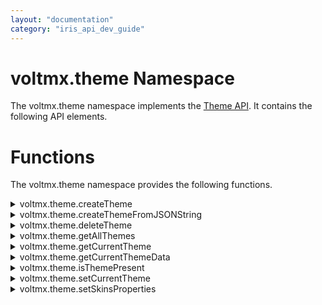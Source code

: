 ```yaml
---
layout: "documentation"
category: "iris_api_dev_guide"
---
```

                            


voltmx.theme Namespace
====================

The voltmx.theme namespace implements the [Theme API](themes.html). It contains the following API elements.

Functions
=========

The voltmx.theme namespace provides the following functions.


<details close markdown="block"><summary>voltmx.theme.createTheme</summary>

* * *

This API enables you to create a theme.

### Syntax
{% highlight VoltMx %}
voltmx.theme.createTheme([url](#url), [themeIdentifier](#themeIdentifier1), [onsuccesscallback](#onsuccesscallback1), [onerrorcallback](#onerrorcallback1))
{% endhighlight %}
### Input Parameters

| Parameter | Description |
| --- | --- |
| url \[String\] - Mandatory | Specifies a string (URL) from which the theme is to be downloaded. The theme is represented as a JSON object.> **_Note:_** If the JSON object contains invalid skin attributes, the platforms use the default attributes (platform specific and may vary from platform to platform). |
| themeIdentifier \[String\] - Mandatory | Specifies a flag that indicates if the current theme must be replaced with the same identifier or use the theme only in the current session. |
| onsuccesscallback \[Function\]-Mandatory | Specifies the callback function that needs to be executed in case of success. This callback function is executed after the theme is created. |
| onerrorcallback \[Function\] - Mandatory | Specifies the callback function that needs to be executed in case of error. This callback function has the following signature:onerrorcallback (errorcode,errormessage)_errorcode_ - the error code thrown if there was a problem while creating the theme_errormessage_ - the error message that corresponds to the error code. |

### Example

{% highlight VoltMx %}
function onsuccesscallback() {
    alert("successfully set the theme to app");
}

function onerrorcallback() {
    alert("Theme is not set to the app");
}

voltmx.theme.createTheme("", "Mytheme", onsuccesscreatecallback, onerrorcreatecallback);
{% endhighlight %}

### Exceptions

*   1900- SkinError. This error occurs when there is an error related to skin.
*   Error - This error is thrown when there is a generic error.

### Platform Availability

Available on all platforms.

For SPA, Desktop Web, and Mobile Web ensure that the URL mentioned in the createTheme API should point only to a CSS file. The platforms do not support a URL with a._Theme_ file and convert it into a CSS file at run time.

* * *

</details>
<details close markdown="block"><summary>voltmx.theme.createThemeFromJSONString</summary>

* * *

This API enables you to create or replace a JSON string theme in the current session.

### Syntax
{% highlight VoltMx %}
voltmx.theme.createThemeFromJSONString([jsonString](#jsonString_), [themeIdentifier](#themeIdentifier_), [onsuccesscallback](#onsuccesscallback_), [onerrorcallback](#onerrorcallback_))
{% endhighlight %}

### Input Parameters

| Parameter | Description |
| --- | --- |
| jsonString \[String\] - Mandatory | A well-defined theme JSON string with which a theme is created. The theme is represented as a JSON object.You can use the jsonString parameter to set the required skin attributes for various properties that are applicable for Volt MX Iris Widgets. For instance, you can set values for properties that are applicable for several Volt MX Iris Widgets. These properties include background color, font weight, font size, border color, shadow, text shadow, and so on. > **_Note:_** For more information on what properties are applicable for each widget and what values you can specify for each property, refer to the **default.themes** file in the **build-> dist -> Project folder-> assets** path of Volt MX Iris. > **_Note:_** If the JSON object contains invalid skin attributes, the platforms use the default attributes (platform specific and may vary from platform to platform). |
| themeIdentifier \[String\] - Mandatory | Specifies an identifier with which current theme must be created or replace if the theme is already exists and this theme will be available only in the current session.> **_Note:_** The theme will not be created and an error callback is called, if null or undefined or non-string themeIdentifier is provided. |
| onsuccesscallback \[Function\]- Optional | Specifies the callback function that needs to be executed in case of success. This callback function is executed after the theme is created.> **_Note:_** The theme will be created but the successcallback is not called, if null or undefined successcallback is provided. |
| onerrorcallback \[Function\] - Optional | Specifies the callback function that needs to be executed in case of error. This callback function has the following signature:
> onerrorcallback (errorcode,errormessage)_errorcode_ - the error code thrown if there was a problem while creating the theme_errormessage_ - the error message that corresponds to the error code.

 |

As an example, here is a set of values that you can specify for the following applicable properties of a Button widget.

<table style="width: 100%;"><colgroup><col style="width: 50%;"> <col style="width: 50%;"></colgroup><tbody><tr><td style="text-align: center;font-weight: bold;">Property</td><td style="text-align: center;font-weight: bold;">Value</td></tr><tr><td style="text-align: center;">"wtype"</td><td style="text-align: center;">"Button"</td></tr><tr><td style="text-align: center;">"bg_type"</td><td style="text-align: center;">"one"</td></tr><tr><td style="text-align: center;">"background_color"</td><td style="text-align: center;">"ff000000"</td></tr><tr><td style="text-align: center;">"font_weight"</td><td style="text-align: center;">"bold"</td></tr><tr><td style="text-align: center;">"font_size"</td><td style="text-align: center;">120</td></tr><tr><td style="text-align: center;">"font_color"</td><td style="text-align: center;">"314e8900"</td></tr><tr><td style="text-align: center;">"font_name"</td><td style="text-align: center;">"Arial-BoldMT"</td></tr><tr><td style="text-align: center;">"border_color"</td><td style="text-align: center;">"9f9f9f00"</td></tr><tr><td style="text-align: center;">"border_width"</td><td style="text-align: center;">1</td></tr><tr><td style="text-align: center;">"border_style"</td><td style="text-align: center;">"rc"</td></tr><tr><td style="text-align: center;">"shadow"</td><td style="text-align: center;">{"x":0,"y":0,"br":0,"color":"00000000","inner":false}</td></tr><tr><td style="text-align: center;">"text_shadow"</td><td style="text-align: center;">{"x":0,"y":0,"br":0,"color":"00000000"}</td></tr></tbody></table>

### Example

{% highlight VoltMx %}
function testCreateThemeFromJSONString() {
    function onsuccesscallback() {
        voltmx.print("Successfully created theme.");
    }

    function onerrorcallback(errorcode, errormessage) {
        voltmx.print("Unable to create theme.");
    }

    var jsonString = '{"metadata":{"currTheme":"MyTheme1", "themeState":"0"},
     "sknLbl1": {"background_color": "11111164", "bg_type": "one", 
     "border_color": "42424216", "border_style": "plain", 
     "border_type": 0, "border_width": 0, 
     "font_color": "33000016", "font_name": "iphoneSystem", 
     "font_size": 200, "font_style": "normal", 
     "font_weight": "normal", "isDefaultSkin": false, "wType": "Label"}}';
    voltmx.theme.createThemeFromJSONString(jsonString, "MyTheme1", onsuccesscallback, onerrorcallback);
}
{% endhighlight %}

### Exceptions

*   1900- SkinError. This error occurs when there is an error related to skin.
*   Error - This error is thrown when there is a generic error.

### Platform Availability

Available on iOS, Android, and Windows platforms.

* * *

</details>
<details close markdown="block"><summary>voltmx.theme.deleteTheme</summary>

* * *

This API allows you to delete a specified theme in the application programmatically.

> **_Important:_**  

*   On all Platforms, pre-bundled themes in the application cannot be deleted, but only the themes created through createTheme API, which are in memory, can be deleted.
*   On Windows Platforms, only the themes created using the createTheme API can be deleted. Pre-bundled themes and currently used theme cannot be deleted.

### Syntax
{% highlight VoltMx %}
voltmx.theme.deleteTheme([themeidentifier](#themeidentifier3), [onsuccesscallback](#onsuccesscallback3), [onerrorcallback](#onerrorcallback3))
{% endhighlight %}

### Input Parameters

| Parameter | Description |
| --- | --- |
| themeidentifier \[String\] - Mandatory | Specifies a string that denotes the theme ID. The specified theme will be deleted from the application. |
| onsuccesscallback \[Function\] - Mandatory | Specifies the callback function that needs to be executed in case of success. This callback function is executed after the theme is deleted. |
| onerrorcallback \[Function\] - Mandatory | Specifies the callback function that needs to be executed in case of error. This callback function has the following signature:onerrorcallback (errorcode,errormessage)_errorcode_ - the error code thrown if there was a problem while creating the theme_errormessage_ - the error message that corresponds to the error code. |

### Example

{% highlight VoltMx %}
voltmx.theme.deleteTheme ("green");
{% endhighlight %}

### Exceptions

*   1900- SkinError. This error occurs when there is an error related to skin.
*   Error - This error is thrown when there is a generic error.

### Platform Availability

Available on all platforms except Server side Mobile Web.

* * *

</details>
<details close markdown="block"><summary>voltmx.theme.getAllThemes</summary>

* * *

This API returns all the themes available in the application.

### Syntax
{% highlight VoltMx %}
voltmx.theme.getAllThemes()
{% endhighlight %}

### Input Parameters

None

### Example

{% highlight VoltMx %}
var themes = voltmx.theme.getAllThemes();
alert("No Of themes are " + themes.length);
{% endhighlight %}

### Return Values
  
| Return Value | Description |
| --- | --- |
| JavaScript: Array | Returns an array with a list of all theme Identifiers available in the application. |

### Exceptions

*   1900- SkinError. This error occurs when there is an error related to skin.
*   Error - This error is thrown when there is a generic error.

### Platform Availability

Available on all platforms.

* * *

</details>
<details close markdown="block"><summary>voltmx.theme.getCurrentTheme</summary>

* * *

This API returns the current theme that is applied to the application.

## Syntax
{% highlight VoltMx %}
voltmx.theme.getCurrentTheme()
{% endhighlight %}

### Input Parameters

None

### Example

{% highlight VoltMx %}
var crntTheme = voltmx.theme.getCurrentTheme();
alert("current theme is:" + crntTheme+" And the type is " + typeof(crntTheme));
{% endhighlight %}

### Return Values

| Return Value | Description |
| --- | --- |
| themeID\[String\] | Returns the identifier of the current theme that is applied to the application |

### Exceptions

*   1900- SkinError. This error occurs when there is an error related to skin.
*   Error - This error is thrown when there is a generic error.

### Platform Availability

Available on all platforms.

* * *

</details>
<details close markdown="block"><summary>voltmx.theme.getCurrentThemeData</summary>

* * *

This API returns the meta data of the current theme in the application.

### Syntax
{% highlight VoltMx %}
voltmx.theme.getCurrentThemeData()
{% endhighlight %}

### Input Parameters

None

### Example

{% highlight VoltMx %}
function onsuccesscallback() {
    voltmx.theme.setCurrentTheme("MyTheme1", onsuccesscallbacktheme1, onerrorcallbacktheme1);
    voltmx.print(voltmx.theme.getCurrentThemeData());
}

function onerrorcallback(errorcode, errormessage) {
    voltmx.print("Unable to create theme.");
}

function fun_createTheme_and_set() {
    var jsonString = '{"metadata":{"currTheme":"MyTheme1", "themeState":"0"},
      "sknLbl1": {"background_color": "11111164", "bg_type": "one", 
      "border_color": "42424216", "border_style": "plain", 
      "border_type": 0, "border_width": 0, 
      "font_color": "33000016", "font_name": "iphoneSystem", 
      "font_size": 200, "font_style": "normal", 
      "font_weight": "normal", "isDefaultSkin": false, "wType": "Label"}}';
    voltmx.theme.createThemeFromJSONString(jsonString, "MyTheme1", onsuccesscallback, onerrorcallback);
}
{% endhighlight %}

### Return Values

| Return Value | Description |
| --- | --- |
| metadata \[Object\] | Returns an object that contains the metadata of the current theme in the application. In each theme, you can store the metadata (additional key, values) relevant for the theme by using the standard "metadata" key and the same can be read programmatically by using voltmx.theme.getCurrentThemeData API. |

### Exceptions

*   1900- SkinError. This error occurs when there is an error related to skin.
*   Error - This error is thrown when there is a generic error.

### Platform Availability

Available on all platforms except SPA and Mobile Web.

For SPA, Desktop Web, and Mobile Web, this API will always return null. As theme files are converted into CSS, the platforms cannot have custom structures/variables in CSS files as browsers will fail to parse them.

* * *

</details>
<details close markdown="block"><summary>voltmx.theme.isThemePresent</summary>

* * *

This API allows you to check the existence of specific theme in the application.

### Syntax
{% highlight VoltMx %}
voltmx.theme.isThemePresent([themeidentifier](#themeidentifier2))
{% endhighlight %}

### Input Parameters

| Parameter | Description |
| --- | --- |
| themeidentifier \[String\] - Mandatory | Specifies a string that represents a theme. |

### Example

{% highlight VoltMx %}
var isThemePresent = voltmx.theme.isThemePresent("green");
alert("IS theme present ? True/False: " + isThemePresent);
{% endhighlight %}

### Return Values

| Return Value | Description |
| --- | --- |
| status \[Boolean\] | Returns the status of the execution of this API.
> _true_ - if the specified theme is present in the application._false_ - if the specified theme does not exist in the application.

 |

### Exceptions

*   1900- SkinError. This error occurs when there is an error related to skin.
*   Error - This error is thrown when there is a generic error.

### Platform Availability

Available on all platforms

* * *

</details>
<details close markdown="block"><summary>voltmx.theme.setCurrentTheme</summary>

* * *

This API allows you to apply a specified theme to the application at runtime.

### Syntax
{% highlight VoltMx %}
voltmx.theme.setCurrentTheme ([themeidentifier](#themeidentifier), [onsuccesscallback](#onsuccesscallback), [onerrorcallback](#onerrorcallback))
{% endhighlight %}

### Input Parameters

| Parameter | Description |
| --- | --- |
| themeidentifier \[String\] - Mandatory | Specifies a string that denotes the theme ID. The specified theme is applied to the application. |
| onsuccesscallback \[Function\] - Mandatory | Specifies the callback function that needs to be executed in case of success. This callback function is executed after applying the specified theme. |
| onerrorcallback \[Function\] - Mandatory | Specifies the callback function that needs to be executed in case of error. This callback function has the following parameters:_errorcode_ - the error code thrown if there was a problem while applying the specified theme_errormessage_ - the error message that corresponds to the error code.This callback function is executed if there is an error while applying the specified theme. |

### Example

{% highlight VoltMx %}
function onsuccesscallback() {
    alert("successfully set the theme to app");
}

function onerrorcallback(1900, "Skin Error") {
    alert("Skin does not exist");
}
voltmx.theme.setCurrentTheme("red", onsuccesscallback, onerrorcallback);
{% endhighlight %}

### Exceptions

*   1900- SkinError. This error occurs when there is an error related to skin.
*   Error - This error is thrown when there is a generic error.

### Platform Availability

Available on all platforms.

* * *

</details>
<details close markdown="block"><summary>voltmx.theme.setSkinsProperties</summary>

* * *

This API allows you to modify the skin properties of a Skin Object at run time. All the widgets that use the specified skins are rendered with the modified values of the skin properties.

You can also modify the properties for multiple skin objects.

### Syntax
{% highlight VoltMx %}
voltmx.theme.setSkinsProperties({“skinName”: propertiesObject},...);
{% endhighlight %}

### Input Parameters

| Parameter | Description |
| --- | --- |
| skinName \[String\] | A string that specifies the name of the skin for which the properties are to be changed. The skin must already be present in the current theme, and must be defined. > **_Note:_** If the specified skin is not present in the current theme, the skin properties will not be updated. |
| propertiesObject \[JSON Object\] | A JSON Object with key-value pair attributes. The keys are the names of pre-defined properties of the Skin. You can set the key-value pair attributes for the following Skin properties: [background](#Background) [border](#Border) [fonts](#Fonts) [shadow](#Shadow) [textShadow](#TextShadow) |


background \[JSON Object\]

The Background parameter contains the key-value pair attributes of the properties related to the background of the Skin. The background parameter is a JSON object that contains the following keys:

| Key | Value |
| --- | --- |
| backgroundType \[Constant\] | Specifies the type of background (either singe color, two-step gradient, multi-step gradient, or image) to be applied. This parameter can have the following constant values:`voltmx.skin.BACKGROUND_TYPE_SINGLE_COLOR` : Constant for single background color.`voltmx.skin.BACKGROUND_TYPE_TWO_STEP_GRADIENT`: Constant for two-step gradient.`voltmx.skin.BACKGROUND_TYPE_MULTI_STEP_GRADIENT`: Constant for multi-step gradient.`voltmx.skin.BACKGROUND_TYPE_IMAGE`: Constant for the background image.> **_Note:_** If you do not specify a value for this parameter, the background property of the specified skin is not updated. |
| backgroundColor \[Constant or Hex\] | Specifies the color (single color) for the background. The value of this parameter can be a hexadecimal number (in String format) that represents a color or a color constant that is defined at the theme level.
> **_Note:_** Colors can be specified using a 6 digit or an 8-digit hex value with alpha position. For example, ffff65 or ffffff00.When the 4-byte color format (RGBA) string is used, an alpha (A) value of 65 specifies that the color is transparent. If the value is 00, the color is opaque. The Alpha value is in percentage and must be given in the hexadecimal value for the color (100% in hexadecimal value is 65).For example, red complete opaque is FF000000. Red complete transparent is FF000065. The values 0x and # are not allowed in the string.A color constant is a String that is defined at the theme level. Ensure that you append the **$** symbol at the beginning of the color constant.

 |
| backgroundColorTwoStepGradient \[JSON Object\] | A JSON Object that specifies the two-step gradient color for the background. The backgroundColorTwoStepGradient object contains the following keys:**topColor** \[Constant or Hex\]: Specifies the top color of the two-step gradient. The value of this parameter can be a hexadecimal number (in String format) that represents a color or a color constant that is defined at the theme level.**bottomColor** \[Constant or Hex\]: Specifies the bottom color of the two-step gradient. The value of this parameter can be a hexadecimal number (in String format) that represents a color or a color constant that is defined at the theme level.

> **_Note:_** Colors can be specified using a 6 digit or an 8-digit hex value with alpha position. For example, ffff65 or ffffff00.When the 4-byte color format (RGBA) string is used, an alpha (A) value of 65 specifies that the color is transparent. If the value is 00, the color is opaque. The Alpha value is in percentage and must be given in the hexadecimal value for the color (100% in hexadecimal value is 65).For example, red complete opaque is FF000000. Red complete transparent is FF000065. The values 0x and # are not allowed in the string.A color constant is a String that is defined at the theme level. Ensure that you append the **$** symbol at the beginning of the color constant.

**style** \[Constant\]: Specifies the configuration style of the two-step gradient. This parameter can have the following constant values:`voltmx.skin.TWO_STEP_GRADIENT_STYLE_VERTICAL_GRADIENT`: Constant for the vertical gradient style.`voltmx.skin.TWO_STEP_GRADIENT_STYLE_VERTICAL_SPLIT`: Constant for the vertical split style.`voltmx.skin.TWO_STEP_GRADIENT_STYLE_HORIZONTAL_GRADIENT`: Constant for the horizontal gradient style. This constant is only available on the Desktop Web channel.`voltmx.skin.TWO_STEP_GRADIENT_STYLE_HORIZONTAL_SPLIT`: Constant for the horizontal split style. This constant is only available on the Desktop Web channel.

> **_Note:_** The default value of the **style** key is `voltmx.skin.TWO_STEP_GRADIENT_STYLE_VERTICAL_GRADIENT`.If you do not provide values (or provide invalid values) for the **topColor** and **bottomColor** attributes, the backgroundColorTwoStepGradient property of the specified skin is not updated.

 |
| backgroundColorMultiStepGradient \[JSON Object\] | A JSON Object that specifies the multi-step gradient color for the background. The backgroundColorMultiStepGradient object contains the following keys:**gradientType** \[Constant\]: Specifies the configuration type of the gradient. This parameter can have the following constant values:`voltmx.skin.MULTI_STEP_GRADIENT_TYPE_TO_TOP`: Constant for the gradient type toTop.`voltmx.skin.MULTI_STEP_GRADIENT_TYPE_TO_RIGHT`: Constant for the gradient type toRight.`voltmx.skin.MULTI_STEP_GRADIENT_TYPE_TO_BOTTOM`: Constant for the gradient type toBottom.`voltmx.skin.MULTI_STEP_GRADIENT_TYPE_TO_LEFT`: Constant for the gradient type toLeft.`voltmx.skin.MULTI_STEP_GRADIENT_TYPE_CUSTOM`: Constant for the gradient type custom.For the custom gradient type, you must specify the angle by using the [angle](#angle) property.**angle** \[Number\]: Specifies the angle for the gradient in degrees, counted counter-clockwise. This property is only applicable for the custom gradient type.**colors** \[Array\]: Specifies the colors for the multi-step gradient.  This parameter contains an array of hexadecimal numbers that represent the colors or constants defined at the theme level.**colorStops** \[Array\]: Specifies the color stops for the multi-step gradient. Color Stops are the locations of the reference colors on the gradient, from 0 (the start of the gradient) to 100 (the final value of the gradient). This parameter contains an array of numbers that represent the color stops.

> **_Note:_** The default value of the **gradientType** key is `voltmx.skin.MULTI_STEP_GRADIENT_TYPE_TO_TOP`.Colors can be specified using a 6 digit or an 8-digit hex value with alpha position. For example, ffff65 or ffffff00.When the 4-byte color format (RGBA) string is used, an alpha (A) value of 65 specifies that the color is transparent. If the value is 00, the color is opaque. The Alpha value is in percentage and must be given in the hexadecimal value for the color (100% in hexadecimal value is 65).For example, red complete opaque is FF000000. Red complete transparent is FF000065. The values 0x and # are not allowed in the string.A color constant is a String that is defined at the theme level. Ensure that you append the **$** symbol at the beginning of the color constant. If you do not provide values (or provide invalid values) for the **color** and **colorStops** attributes, the backgroundColorMultiStepGradient property of the specified skin is not updated.

 |
| backgroundImage \[String\] | Sets the specified image as the background. |

 

border \[JSON Object\]

The Border parameter contains the key-value pair attributes of the properties related to the border of the Skin. The border parameter is a JSON object that contains the following keys:

| Key | Value |
| --- | --- |
| borderType \[Constant\] | Specifies the type of border (either singe color or multi-step gradient) to be applied. This parameter can have the following constant values:**voltmx.skin.BORDER\_TYPE\_SINGLE\_COLOR** : Constant for single border color.**voltmx.skin.BORDER\_TYPE\_MULTI\_STEP\_GRADIENT**: Constant for multi-step gradient.> **_Note:_** The voltmx.skin.BORDER\_TYPE\_MULTI\_STEP\_GRADIENT constant is only available on the Android and iOS channels. |
| borderColor \[Constant or Hex\] | Specifies the color (single color) for the border. The value of this parameter can be a hexadecimal number (in String format) that represents a color or a color constant that is defined at the theme level.
> **_Note:_** Colors can be specified using a 6 digit or an 8-digit hex value with alpha position. For example, ffff65 or ffffff00.When the 4-byte color format (RGBA) string is used, an alpha (A) value of 65 specifies that the color is transparent. If the value is 00, the color is opaque. The Alpha value is in percentage and must be given in the hexadecimal value for the color (100% in hexadecimal value is 65).For example, red complete opaque is FF000000. Red complete transparent is FF000065. The values 0x and # are not allowed in the string.A color constant is a String that is defined at the theme level. Ensure that you append the **$** symbol at the beginning of the color constant.

 |
| borderColorGradient \[JSON Object\] | A JSON Object that specifies the multi-step gradient color for the border. The borderColorGradient object contains the following keys:**gradientType** \[Constant\]: Specifies the configuration type of the gradient. This parameter can have the following constant values:`voltmx.skin.MULTI_STEP_GRADIENT_TYPE_TO_TOP`: Constant for the gradient type toTop.`voltmx.skin.MULTI_STEP_GRADIENT_TYPE_TO_RIGHT`: Constant for the gradient type toRight.`voltmx.skin.MULTI_STEP_GRADIENT_TYPE_TO_BOTTOM`: Constant for the gradient type toBottom.`voltmx.skin.MULTI_STEP_GRADIENT_TYPE_TO_LEFT`: Constant for the gradient type toLeft.`voltmx.skin.MULTI_STEP_GRADIENT_TYPE_CUSTOM`: Constant for the gradient type custom.For the custom gradient type, you must specify the angle by using the [angle](#angle) property.**angle** \[Number\]: Specifies the angle for the gradient. This property is only applicable for the custom gradient type.**colors** \[Array\]: Specifies the colors for the multi-step gradient. This parameter contains an array of hexadecimal numbers that represent the colors or constants defined at the theme level.**colorStops** \[Array\]: Specifies the color stops for the multi-step gradient. This parameter contains an array of numbers that represent the color stops.

> **_Note:_** This property is only available on the Android and iOS platforms.The default value of the **gradientType** key is `voltmx.skin.MULTI_STEP_GRADIENT_TYPE_TO_TOP`.If you do not provide values (or provide invalid values) for the **color** and **colorStops** attributes, the borderColorGradient property of the specified skin is not updated.

 |
| borderWidth \[JSON Object or Number\] | Specifies the width of the border.> **_Note:_** The Desktop Web platform supports both Number and JSON Object (with the top, bottom, right, and left keys) values for the borderWidth parameter. The Android and iOS platforms support only Number values for the borderWidth parameter. |
| borderStyle \[Constant\] | Specifies the border style of the border for the widget. This parameter can have the following constant values:**voltmx.skin.BORDER\_STYLE\_PLAIN**: Constant for the plain border style.**voltmx.skin.BORDER\_STYLE\_ROUNDED\_CORNER**: Constant for the rounded corner style.**voltmx.skin.BORDER\_STYLE\_COMPLETE\_ROUNDED\_CORNER**: Constant for the complete rounded corner style.**voltmx.skin.BORDER\_STYLE\_CUSTOM**: Constant for the custom border style.

> **_Note:_** For Android and iOS apps, the [cornerRadius](#cornerRadius) property is only applicable when the borderStyle is voltmx.skin.BORDER\_STYLE\_CUSTOM. For Desktop Web apps, the [cornerRadius](#cornerRadius) property is only applicable when the borderStyle is voltmx.skin.BORDER\_STYLE\_ROUNDED\_CORNER.The borderStyle parameter is only available on the Android and iOS platforms.

 |
| cornerRadius \[JSON Object or Number\] | Specifies the radius of the border.

> **_Note:_** For Android and iOS apps, the cornerRadius property is only applicable when the [borderStyle](#borderStyle) is voltmx.skin.BORDER\_STYLE\_CUSTOM. For Desktop Web apps, the cornerRadius property is only applicable when the [borderStyle](#borderStyle) is voltmx.skin.BORDER\_STYLE\_ROUNDED\_CORNER.The Android and Desktop Web platforms support both Number and JSON Object (with the top, bottom, right, and left keys) values for the cornerRadius parameter. The iOS platform supports only Number values for the cornerRadius parameter.

 |

 

fonts \[JSON Object\]

The Fonts parameter contains the key-value pair attributes of the properties related to the fonts of the Skin. The fonts parameter is a JSON object that contains the following keys:

| Key | Value |
| --- | --- |
| fontColor \[Constant or Hex\] | Specifies the color for the font. The value of this parameter can be a hexadecimal number (in String format) that represents a color or a color constant that is defined at the theme level.
> **_Note:_** Colors can be specified using a 6 digit or an 8-digit hex value with alpha position. For example, ffff65 or ffffff00.When the 4-byte color format (RGBA) string is used, an alpha (A) value of 65 specifies that the color is transparent. If the value is 00, the color is opaque. The Alpha value is in percentage and must be given in the hexadecimal value for the color (100% in hexadecimal value is 65).For example, red complete opaque is FF000000. Red complete transparent is FF000065. The values 0x and # are not allowed in the string.A color constant is a String that is defined at the theme level. Ensure that you append the **$** symbol at the beginning of the color constant.

 |
| fontSize \[Number\] | Specifies the font size in percentage (%) units. |
| fontFamily \[String\] | Specifies the font family for the font. You must specify the font family based on the platform being used. |
| fontStyle \[Constant\] | Specifies the font style. This parameter can have the following constant values:**voltmx.skin.FONT\_STYLE\_NONE**: Constant for the normal font style.**voltmx.skin.FONT\_STYLE\_ITALIC**: Constant for the italic font style.**voltmx.skin.FONT\_STYLE\_UNDERLINE**: Constant for the underline font style.> **_Note:_** The fontStyle parameter is only available on the Android and Desktop Web platforms. |
| fontWeight \[Constant\] | Specifies the weight of the font. This parameter can have the following constant values:**voltmx.skin.FONT\_WEIGHT\_NORMAL**: Constant for the normal font weight.**voltmx.skin.FONT\_WEIGHT\_BOLD**: Constant for the bold font weight.> **_Note:_** The fontWeight parameter is only available on the Android and Desktop Web platforms. |

 

shadow \[JSON Object\]

The Shadow parameter contains the key-value pair attributes of the properties related to the shadow of the Skin. The shadow parameter is a JSON object that contains the following keys:

| Key | Value |
| --- | --- |
| shadowRadius \[Number\] | Specifies the blur value for the shadow in pixels. |
| shadowColor \[Constant or Hex\] | Specifies the color for the shadow. The value of this parameter can be a hexadecimal number (in String format) that represents a color or a color constant that is defined at the theme level.
> **_Note:_** If you do not provide a value (or provide an invalid value) for the **shadowColor** attribute, the shadow property of the specified skin is not updated.Colors can be specified using a 6 digit or an 8-digit hex value with alpha position. For example, ffff65 or ffffff00.When the 4-byte color format (RGBA) string is used, an alpha (A) value of 65 specifies that the color is transparent. If the value is 00, the color is opaque. The Alpha value is in percentage and must be given in the hexadecimal value for the color (100% in hexadecimal value is 65).For example, red complete opaque is FF000000. Red complete transparent is FF000065. The values 0x and # are not allowed in the string.A color constant is a String that is defined at the theme level. Ensure that you append the **$** symbol at the beginning of the color constant.

 |
| shadowOffset \[JSON Object\] | A JSON Object that specifies the offset value for the shadow. The JSON Object contains the X-coordinate and Y-coordinates for the offset.The values for the X and Y coordinates must be provided in the following format:`{x: Number value in px, y: Number value in px}` |

> **_Note:_** The shadow property is only available on the iOS and Desktop Web platforms.

textShadow \[JSON Object\]

The Text Shadow parameter contains the key-value pair attributes of the properties related to the text shadow of the Skin. The textshadow parameter is a JSON object that contains the following keys:

| Key | Value |
| --- | --- |
| textShadowRadius \[Number\] | Specifies the blur value for the text shadow in pixels. |
| textShadowColor \[Constant or Hex\] | Specifies the color for the text shadow. The value of this parameter can be a hexadecimal number (in String format) that represents a color or a color constant that is defined at the theme level.
> **_Note:_** If you do not provide a value (or provide an invalid value) for the **textShadowColor** attribute, the textShadow property of the specified skin is not updated.Colors can be specified using a 6 digit or an 8-digit hex value with alpha position. For example, ffff65 or ffffff00.When the 4-byte color format (RGBA) string is used, an alpha (A) value of 65 specifies that the color is transparent. If the value is 00, the color is opaque. The Alpha value is in percentage and must be given in the hexadecimal value for the color (100% in hexadecimal value is 65).For example, red complete opaque is FF000000. Red complete transparent is FF000065. The values 0x and # are not allowed in the string.A color constant is a String that is defined at the theme level. Ensure that you append the **$** symbol at the beginning of the color constant.

 |
| textShadowOffset \[JSON Object\] | A JSON Object that specifies the offset value for the text shadow. The JSON Object contains the X-coordinate and Y-coordinates for the offset.The values for the X and Y coordinates must be provided in the following format:`{x: Number value in px, y: Number value in px}` |


### Example 1

{% highlight VoltMx %}
var skinPropertiesObj = {  
    background: {  
        backgroundType: voltmx.skin.BACKGROUND_TYPE_MULTI_STEP_GRADIENT,  
        backgroundColorMultiStepGradient : {  
            gradientType: voltmx.skin.MULTI_STEP_GRADIENT_TYPE_TO_TOP,  
            colors: ["ea5075", "f1fa70", "eefd04"],  
            colorStops: [0, 90, 100]  
        },  
    },  
    border: {  
        borderType: voltmx.skin.BORDER_TYPE_SINGLE_COLOR,  
        borderColor: "ea5075",  
        borderStyle: voltmx.skin.BORDER_STYLE_PLAIN,  
        borderWidth: 50  
    },  
    fonts: {  
        fontColor: "ea5075",  
        fontFamily: "Serif",  
        fontSize: '100',  
        fontStyle: voltmx.skin.FONT_STYLE_NONE,  
        fontWeight: voltmx.skin.FONT_WEIGHT_NORMAL  
    },  
    shadow: {  
        shadowRadius: 2,  
        shadowColor: "ea5075",  
        shadowOffset: {  
            x: 4,  
            y: 25  
        }  
    }  
    textShadow: {  
        textShadowRadius: 5,  
        textShadowColor: "ea5075",  
        textShadowOffset: {  
            x: 20,  
            y: 4  
        }  
    }  
voltmx.theme.setSkinsProperties({“blueSkinWithBorder”:skinPropertiesObj});
{% endhighlight %}

Example 2

{% highlight VoltMx %}
var skinPropertiesObj1 = {  
    background: {  
        backgroundType: voltmx.skin.BACKGROUND_TYPE_MULTI_STEP_GRADIENT,  
        backgroundColorMultiStepGradient : {  
            gradientType: voltmx.skin.MULTI_STEP_GRADIENT_TYPE_TO_TOP,  
            colors: ["ea5075", "f1fa70", "eefd04"],  
            colorStops: [0, 90, 100]  
        },  
    },  
    border: {  
        borderType: voltmx.skin.BORDER_TYPE_SINGLE_COLOR,  
        borderColor: "ea5075",  
        borderStyle: voltmx.skin.BORDER_STYLE_PLAIN,  
        borderWidth: 3  
    },  
    fonts: {  
        fontColor: "ea5075",  
        fontFamily: "Serif",  
        fontSize: '100',  
        fontStyle: voltmx.skin.FONT_STYLE_NONE,  
        fontWeight: voltmx.skin.FONT_WEIGHT_NORMAL  
    },  
    shadow: {  
        shadowRadius: 2,  
        shadowColor: "ea5075",  
        shadowOffset: {  
            x: 4,  
            y: 25  
        }  
    }  
    textShadow: {  
        textShadowRadius: 5,  
        textShadowColor: "ea5075",  
        textShadowOffset: {  
            x: 20,  
            y: 4  
        }  
    }  
  
var skinPropertiesObj2 = {  
    background: {  
        backgroundType: voltmx.skin.BACKGROUND_TYPE_MULTI_STEP_GRADIENT,  
        backgroundColorMultiStepGradient : {  
            gradientType: voltmx.skin.MULTI_STEP_GRADIENT_TYPE_TO_TOP,  
            colors: ["fd0404", "f1fa70", "ea5075"],  
            colorStops: [0, 30, 90]  
        },  
    },  
    border: {  
        borderType: voltmx.skin.BORDER_TYPE_SINGLE_COLOR,  
        borderColor: "f1fa70",  
        borderStyle: voltmx.skin.BORDER_STYLE_PLAIN,  
        borderWidth: 5  
    },  
    fonts: {  
        fontColor: "fd0404",  
        fontFamily: "Helvetica",  
        fontSize: '80',  
        fontStyle: voltmx.skin.FONT_STYLE_NONE,  
        fontWeight: voltmx.skin.FONT_WEIGHT_BOLD  
    },  
    shadow: {  
        shadowRadius: 5,  
        shadowColor: "fd0404",  
        shadowOffset: {  
            x: 14,  
            y: 2  
        }  
    }  
    textShadow: {  
        textShadowRadius: 2,  
        textShadowColor: "fd0404",  
        textShadowOffset: {  
            x: 2,  
            y: 24  
        }  
    }  
voltmx.theme.setSkinsProperties({“blueSkinWithBorder”:skinPropertiesObj1, "redSkinWithBorder":skinPropertiesObj2});
{% endhighlight %}

### Return Values

None

### Remarks

*   Ensure that you provide appropriate values for all the properties and keys. If you provide invalid values, the properties will not be updated.
*   Using this API affects the performance of the app.
*   When you invoke this API in an Android or iOS app, the Form is refreshed for the changes to reflect on the canvas.

### Platform Availability

*   Android
*   iOS
*   Desktop Web (Not available on Desktop Web Legacy SDK)

* * *

![](resources/prettify/onload.png)
